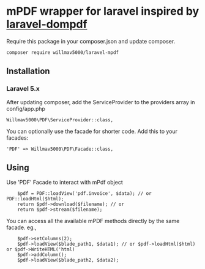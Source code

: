 # mPDF wrapper for laravel inspired by [laravel-dompdf](https://github.com/barryvdh/laravel-dompdf)

Require this package in your composer.json and update composer.
```
composer require willmav5000/laravel-mpdf
```

## Installation
### Laravel 5.x
After updating composer, add the ServiceProvider to the providers array in config/app.php

    Willmav5000\PDF\ServiceProvider::class,

You can optionally use the facade for shorter code. Add this to your facades:

    'PDF' => Willmav5000\PDF\Facade::class,

## Using

Use 'PDF' Facade to interact with mPdf object

```
    $pdf = PDF::loadView('pdf.invoice', $data); // or PDF::loadHtml($html);
    return $pdf->download($filename); // or
    return $pdf->stream($filename);
```
You can access all the available mPDF methods directly by the same facade.
eg.,
```
    $pdf->setColumns(2);
    $pdf->loadView($blade_path1, $data1); // or $pdf->loadHtml($html) or $pdf->WriteHTML('html)
    $pdf->addColumn();
    $pdf->loadView($blade_path2, $data2);
``` 
